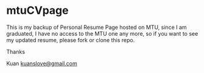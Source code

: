 mtuCVpage
=========

This is my backup of Personal  Resume Page hosted on MTU, since I am graduated, I have no access to the MTU one any more, so if you want to see my updated resume, please fork or clone this repo.

Thanks





Kuan
kuanslove@gmail.com

